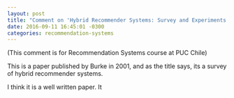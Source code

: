 ```yaml
---
layout: post
title: "Comment on 'Hybrid Recommender Systems: Survey and Experiments'"
date: 2016-09-11 16:45:01 -0300
categories: recommendation-systems
---
```

(This comment is for Recommendation Systems course at PUC Chile)

This is a paper published by Burke in 2001, and as the title says, its a survey
of hybrid recommender systems.

I think it is a well written paper. It 
